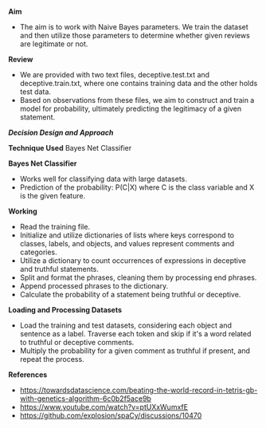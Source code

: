 **Aim**
* The aim is to work with Naive Bayes parameters. We train the dataset and then utilize those parameters to determine whether given reviews are legitimate or not.

**Review**
* We are provided with two text files, deceptive.test.txt and deceptive.train.txt, where one contains training data and the other holds test data.
* Based on observations from these files, we aim to construct and train a model for probability, ultimately predicting the legitimacy of a given statement.

***Decision Design and Approach***

**Technique Used**
Bayes Net Classifier

**Bayes Net Classifier**
* Works well for classifying data with large datasets.
* Prediction of the probability: P(C|X) where C is the class variable and X is the given feature.

**Working**
* Read the training file.
* Initialize and utilize dictionaries of lists where keys correspond to classes, labels, and objects, and values represent comments and categories.
* Utilize a dictionary to count occurrences of expressions in deceptive and truthful statements.
* Split and format the phrases, cleaning them by processing end phrases.
* Append processed phrases to the dictionary.
* Calculate the probability of a statement being truthful or deceptive.

**Loading and Processing Datasets**
* Load the training and test datasets, considering each object and sentence as a label. Traverse each token and skip if it's a word related to truthful or deceptive comments.
* Multiply the probability for a given comment as truthful if present, and repeat the process.

**References**
* https://towardsdatascience.com/beating-the-world-record-in-tetris-gb-with-genetics-algorithm-6c0b2f5ace9b
* https://www.youtube.com/watch?v=ptUXxWumxfE
* https://github.com/explosion/spaCy/discussions/10470
